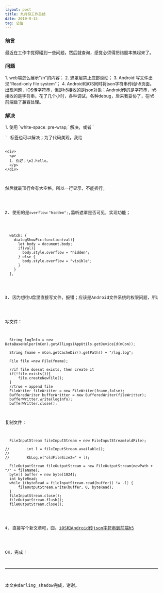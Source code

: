 ```yaml
---
layout: post
title: 九月份工作总结
date: 2019-9-15
tag: 总结
---
```


<h3>前言</h3>
最近在工作中觉得碰到一些问题，然后就查询，感觉必须得把错题本搞起来了。

           
<h3>问题</h3>
1. web端怎么展示"/n"的内容；
2. 遮罩层禁止底部滚动；
3. Android 写文件出现“Read-only file system”；
4. Android和iOS同时将json字符串传给h5页面，出现问题，iOS传字符串，但是h5接收的是json对象；Android传的是字符串，h5接收的是字符串，花了几个小时，各种调试，各种debug，后来我妥协了，在h5前端做了兼容处理。


<h3>解决</h3>
1. 使用 `white-space: pre-wrap;` 解决，或者 `<pre>` 标签也可以解决；为了代码美观，我给

``` 
<div>
  <p>
  1. 你好；\n2.hello。
  </p>
</div>
``` 

然后就最顶行会有大空格，所以一行显示，不能折行。

2. 使用的是`overflow:"hidden";`,监听遮罩是否可见，实现功能；

```
  watch: {
    dialogShowPic:function(val){
      let body = document.body;
      if(val){
        body.style.overflow = "hidden";
      } else {
        body.style.overflow = "visible";
      }
    }
  },
``` 

3. 因为想往U盘里直接写文件，报错；应该是Android文件系统的权限问题，所以后来改成往cache目录下写，然后再复制到U盘。

写文件：

```
  String logInfo = new DataBaseHelper(mCon).getAllLogs(AppUtils.getDeviceId(mCon));

  String fname = mCon.getCacheDir().getPath() + "/log.log";

  File file =new File(fname);

  //if file doesnt exists, then create it
  if(!file.exists()){
      file.createNewFile();
  }
  //true = append file
  FileWriter fileWritter = new FileWriter(fname,false);
  BufferedWriter bufferWritter = new BufferedWriter(fileWritter);
  bufferWritter.write(logInfo);
  bufferWritter.close();

```

复制文件：

```
  FileInputStream fileInputStream = new FileInputStream(oldFile);

//        int l = fileInputStream.available();
//
//        KbLog.e("oldFileSize2=" + l);

  FileOutputStream fileOutputStream = new FileOutputStream(newPath + "/" + fileName);
  byte[] buffer = new byte[1024];
  int byteRead;
  while ((byteRead = fileInputStream.read(buffer)) != -1) {
      fileOutputStream.write(buffer, 0, byteRead);
  }
  fileInputStream.close();
  fileOutputStream.flush();
  fileOutputStream.close();
```

4. 直接写个新文章吧，囧。[iOS和Android传json字符串到前端h5](https://darling-shadow.github.io/2019/09/iOS和Android传json字符串到前端h5/)

OK，完成！

-------------------------------
本文由darling_shadow完成，谢谢。
 
 
